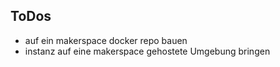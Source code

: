 ## ToDos

- auf ein makerspace docker repo bauen
- instanz auf eine makerspace gehostete Umgebung bringen
